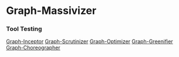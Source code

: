 # Graph-Massivizer


### Tool Testing
[Graph-Inceptor](https://github.com/graph-massivizer/graph-choreographer#graph-inceptor-tool-tests)
[Graph-Scrutinizer](https://github.com/graph-massivizer/graph-choreographer#graph-scrutinizer-tool-tests)
[Graph-Optimizer](https://github.com/graph-massivizer/graph-choreographer#graph-optimizer-tool-tests)
[Graph-Greenifier](https://github.com/graph-massivizer/graph-choreographer#graph-greenifier-tool-tests)
[Graph-Choreographer](https://github.com/graph-massivizer/graph-choreographer#graph-choreographer-tool-tests)

<!--

**Here are some ideas to get you started:**

🙋‍♀️ A short introduction - what is your organization all about?
🌈 Contribution guidelines - how can the community get involved?
👩‍💻 Useful resources - where can the community find your docs? Is there anything else the community should know?
🍿 Fun facts - what does your team eat for breakfast?
🧙 Remember, you can do mighty things with the power of [Markdown](https://docs.github.com/github/writing-on-github/getting-started-with-writing-and-formatting-on-github/basic-writing-and-formatting-syntax)
-->
